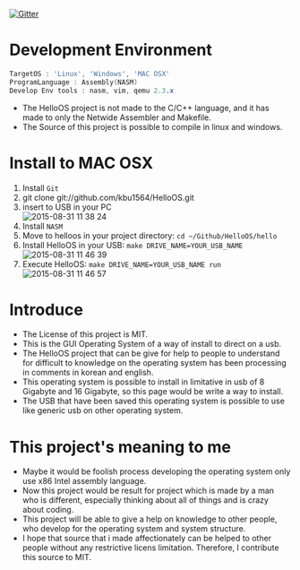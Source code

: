 [![Gitter](https://badges.gitter.im/Join%20Chat.svg)](https://gitter.im/kbu1564/HelloOS?utm_source=badge&utm_medium=badge&utm_campaign=pr-badge)

Development Environment
=======
```nasm
TargetOS : 'Linux', 'Windows', 'MAC OSX'
ProgramLanguage : Assembly(NASM)
Develop Env tools : nasm, vim, qemu 2.3.x
```
- The HelloOS project is not made to the C/C++ language, and it has made to only the Netwide Assembler and Makefile.
- The Source of this project is possible to compile in linux and windows.

Install to MAC OSX
======
1. Install ```Git```
2. git clone git://github.com/kbu1564/HelloOS.git
3. insert to USB in your PC<br />
![2015-08-31 11 38 24](https://cloud.githubusercontent.com/assets/7445459/9581908/1c4d6cec-503d-11e5-9b03-41b6a60af28e.png)
4. Install ```NASM```
5. Move to helloos in your project directory: ```cd ~/Github/HelloOS/hello```
6. Install HelloOS in your USB: ```make DRIVE_NAME=YOUR_USB_NAME```<br />
![2015-08-31 11 46 39](https://cloud.githubusercontent.com/assets/7445459/9581910/226ec6de-503d-11e5-9632-7a2656788c56.png)
7. Execute HelloOS: ```make DRIVE_NAME=YOUR_USB_NAME run```<br />
![2015-08-31 11 46 57](https://cloud.githubusercontent.com/assets/7445459/9581913/26c993c6-503d-11e5-8894-70c0220c1679.png)

Introduce
=======
- The License of this project is MIT.
- This is the GUI Operating System of a way of install to direct on a usb.
- The HelloOS project that can be give for help to people to understand for difficult to knowledge on the operating system has been processing in comments in korean and english.
- This operating system is possible to install in limitative in usb of 8 Gigabyte and 16 Gigabyte, so this page would be write a way to install.
- The USB that have been saved this operating system is possible to use like generic usb on other operating system.

This project's meaning to me
=====
- Maybe it would be foolish process developing the operating system only use x86 Intel assembly language.
- Now this project would be result for project which is made by a man who is different, especially thinking about all of things and is crazy about coding.
- This project will be able to give a help on knowledge to other people, who develop for the operating system and system structure.
- I hope that source that i made affectionately can be helped to other people without any restrictive licens limitation. Therefore, I contribute this source to MIT.
